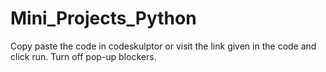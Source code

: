 # Mini_Projects_Python

Copy paste the code in codeskulptor or visit the link given in the code and click run. Turn off pop-up blockers.
